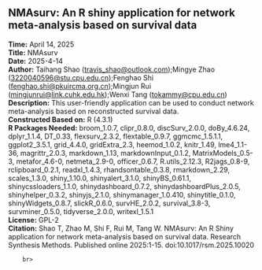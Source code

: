## NMAsurv: An R shiny application for network meta-analysis based on survival data
**Time:**  April 14, 2025 <br>
**Title:**  NMAsurv<br>
**Date:**  2025-4-14<br>
**Author:**  Taihang Shao (travis_shao@outlook.com);Mingye Zhao (3220040596@stu.cpu.edu.cn);Fenghao Shi (fenghao.shi@pkuircma.org.cn);Mingjun Rui (mingjunrui@link.cuhk.edu.hk);Wenxi Tang (tokammy@cpu.edu.cn) <br>
**Description:**  This user-friendly application can be used to conduct network meta-analysis based on reconstructed survival data. <br>
**Constructed Based on:**  R (4.3.1)<br>
**R Packages Needed:**  broom_1.0.7, clipr_0.8.0, discSurv_2.0.0, doBy_4.6.24, dplyr_1.1.4, DT_0.33, flexsurv_2.3.2, flextable_0.9.7, ggmcmc_1.5.1.1, ggplot2_3.5.1, grid_4.4.0, gridExtra_2.3, heemod_1.0.2, knitr_1.49, lme4_1.1-36, magrittr_2.0.3, markdown_1.13, markdownInput_0.1.2, MatrixModels_0.5-3, metafor_4.6-0, netmeta_2.9-0, officer_0.6.7, R.utils_2.12.3, R2jags_0.8-9, rclipboard_0.2.1, readxl_1.4.3, rhandsontable_0.3.8, rmarkdown_2.29, scales_1.3.0, shiny_1.10.0, shinyalert_3.1.0, shinyBS_0.61.1, shinycssloaders_1.1.0, shinydashboard_0.7.2, shinydashboardPlus_2.0.5, shinyhelper_0.3.2, shinyjs_2.1.0, shinymanager_1.0.410, shinytitle_0.1.0, shinyWidgets_0.8.7, slickR_0.6.0, survHE_2.0.2, survival_3.8-3, survminer_0.5.0, tidyverse_2.0.0, writexl_1.5.1<br>
**License:**  GPL-2<br>
**Citation:**  Shao T, Zhao M, Shi F, Rui M, Tang W. NMAsurv: An R Shiny application for network meta-analysis based on survival data. Research Synthesis Methods. Published online 2025:1-15. doi:10.1017/rsm.2025.10020
        
        br>
        
        
        
        
